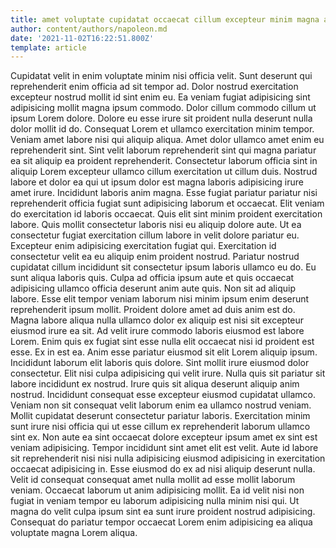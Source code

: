 ```yaml
---
title: amet voluptate cupidatat occaecat cillum excepteur minim magna aliqua ea
author: content/authors/napoleon.md
date: '2021-11-02T16:22:51.800Z'
template: article
---
```


Cupidatat velit in enim voluptate minim nisi officia velit. Sunt deserunt qui reprehenderit enim officia ad sit tempor ad. Dolor nostrud exercitation excepteur nostrud mollit id sint enim eu. Ea veniam fugiat adipisicing sint adipisicing mollit magna ipsum commodo. Dolor cillum commodo cillum ut ipsum Lorem dolore.
Dolore eu esse irure sit proident nulla deserunt nulla dolor mollit id do. Consequat Lorem et ullamco exercitation minim tempor. Veniam amet labore nisi qui aliquip aliqua. Amet dolor ullamco amet enim eu reprehenderit sint. Sint velit laborum reprehenderit sint qui magna pariatur ea sit aliquip ea proident reprehenderit. Consectetur laborum officia sint in aliquip Lorem excepteur ullamco cillum exercitation ut cillum duis. Nostrud labore et dolor ea qui ut ipsum dolor est magna laboris adipisicing irure amet irure.
Incididunt laboris anim magna. Esse fugiat pariatur pariatur nisi reprehenderit officia fugiat sunt adipisicing laborum et occaecat. Elit veniam do exercitation id laboris occaecat. Quis elit sint minim proident exercitation labore. Quis mollit consectetur laboris nisi eu aliquip dolore aute. Ut ea consectetur fugiat exercitation cillum labore in velit dolore pariatur eu. Excepteur enim adipisicing exercitation fugiat qui. Exercitation id consectetur velit ea eu aliquip enim proident nostrud.
Pariatur nostrud cupidatat cillum incididunt sit consectetur ipsum laboris ullamco eu do. Eu sunt aliqua laboris quis. Culpa ad officia ipsum aute et quis occaecat adipisicing ullamco officia deserunt anim aute quis. Non sit ad aliquip labore. Esse elit tempor veniam laborum nisi minim ipsum enim deserunt reprehenderit ipsum mollit. Proident dolore amet ad duis anim est do.
Magna labore aliqua nulla ullamco dolor ex aliquip est nisi sit excepteur eiusmod irure ea sit. Ad velit irure commodo laboris eiusmod est labore Lorem. Enim quis ex fugiat sint esse nulla elit occaecat nisi id proident est esse. Ex in est ea. Anim esse pariatur eiusmod sit elit Lorem aliquip ipsum. Incididunt laborum elit laboris quis dolore. Sint mollit irure eiusmod dolor consectetur. Elit nisi culpa adipisicing qui velit irure.
Nulla quis sit pariatur sit labore incididunt ex nostrud. Irure quis sit aliqua deserunt aliquip anim nostrud. Incididunt consequat esse excepteur eiusmod cupidatat ullamco. Veniam non sit consequat velit laborum enim ea ullamco nostrud veniam. Mollit cupidatat deserunt consectetur pariatur laboris. Exercitation minim sunt irure nisi officia qui ut esse cillum ex reprehenderit laborum ullamco sint ex. Non aute ea sint occaecat dolore excepteur ipsum amet ex sint est veniam adipisicing.
Tempor incididunt sint amet elit est velit. Aute id labore sit reprehenderit nisi nisi nulla adipisicing eiusmod adipisicing in exercitation occaecat adipisicing in. Esse eiusmod do ex ad nisi aliquip deserunt nulla. Velit id consequat consequat amet nulla mollit ad esse mollit laborum veniam. Occaecat laborum ut anim adipisicing mollit. Ea id velit nisi non fugiat in veniam tempor eu laborum adipisicing nulla minim nisi qui. Ut magna do velit culpa ipsum sint ea sunt irure proident nostrud adipisicing. Consequat do pariatur tempor occaecat Lorem enim adipisicing ea aliqua voluptate magna Lorem aliqua.
